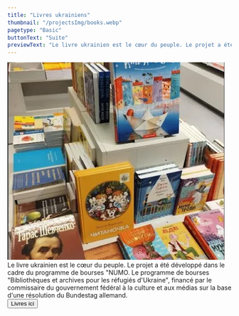 ```yaml
---
title: "Livres ukrainiens"
thumbnail: "/projectsImg/books.webp"
pagetype: "Basic"
buttonText: "Suite"
previewText: "Le livre ukrainien est le cœur du peuple. Le projet a été développé dans le cadre du programme de bourses NUMO. Bibliothèques et archives pour les réfugiés d'Ukraine"
---
```


<div class="flex justify-center">
<img src='/projectsImg/books.webp' class='pb-2 w-72 md:w-96 my-8'>
</div>

<div class="text-center container lg:w-1/2 p-6 mx-auto">
Le livre ukrainien est le cœur du peuple.
Le projet a été développé dans le cadre du programme de bourses "NUMO. Le programme de bourses "Bibliothèques et archives pour les réfugiés d'Ukraine", financé par le commissaire du gouvernement fédéral à la culture et aux médias sur la base d'une résolution du Bundestag allemand.
</div>
<div class="relative flex justify-center">
 <a href='https://opac.trier.de/de-de/Suche/Einfache-Suche?search=ukrainisch&top=y&facets=v_______Ukrainisch' target='_blank'>
            <button class="px-12 py-2 my-5 bg-gray-50 border-2 hover:border-red-400 hover:text-purple-600 
                  dark:bg-gray-700 dark:hover:text-purple-300">
            Livres ici
            </button>
          </div>    
